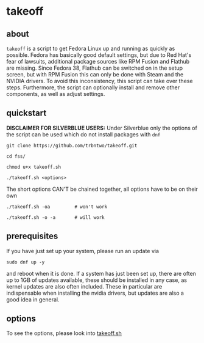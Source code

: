 # takeoff

## about

`takeoff` is a script to get Fedora Linux up and running as quickly as possible. Fedora has basically good default settings, but due to Red Hat's fear of lawsuits, additional package sources like RPM Fusion and Flathub are missing. Since Fedora 38, Flathub can be switched on in the setup screen, but with RPM Fusion this can only be done with Steam and the NVIDIA drivers. To avoid this inconsistency, this script can take over these steps. Furthermore, the script can optionally install and remove other components, as well as adjust settings.

## quickstart

**DISCLAIMER FOR SILVERBLUE USERS:**
Under Silverblue only the options of the script can be used which do not install packages with `dnf`

```
git clone https://github.com/trbntwo/takeoff.git
```
```
cd fss/
```
```
chmod u+x takeoff.sh
```
```
./takeoff.sh <options>
```

The short options CAN'T be chained together, all options have to be on their own
```
./takeoff.sh -oa         # won't work
```
```
./takeoff.sh -o -a       # will work
```

## prerequisites

If you have just set up your system, please run an update via 
```
sudo dnf up -y
```
and reboot when it is done.
If a system has just been set up, there are often up to 1GB of updates available, these should be installed in any case, as kernel updates are also often included. These in particular are indispensable when installing the nvidia drivers, but updates are also a good idea in general.

## options
To see the options, please look into [takeoff.sh](./takeoff.sh)
